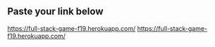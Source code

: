 ## Paste your link below

https://full-stack-game-f19.herokuapp.com/
https://full-stack-game-f19.herokuapp.com/
